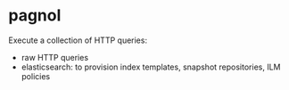 # pagnol

Execute a collection of HTTP queries:
* raw HTTP queries
* elasticsearch: to provision index templates, snapshot repositories, ILM policies
